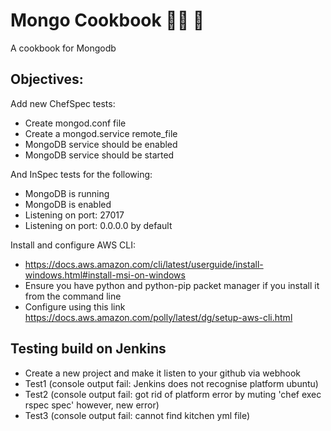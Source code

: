 # Mongo Cookbook :woman_cook: :avocado:

A cookbook for Mongodb

## Objectives:

Add new ChefSpec tests:
- Create mongod.conf file
- Create a mongod.service remote_file
- MongoDB service should be enabled
- MongoDB service should be started

And InSpec tests for the following:
- MongoDB is running
- MongoDB is enabled
- Listening on port: 27017
- Listening on port: 0.0.0.0 by default

Install and configure AWS CLI:
- https://docs.aws.amazon.com/cli/latest/userguide/install-windows.html#install-msi-on-windows
- Ensure you have python and python-pip packet manager if you install it from the command line
- Configure using this link https://docs.aws.amazon.com/polly/latest/dg/setup-aws-cli.html


## Testing build on Jenkins
- Create a new project and make it listen to your github via webhook
- Test1 (console output fail: Jenkins does not recognise platform ubuntu)
- Test2 (console output fail: got rid of platform error by muting 'chef exec rspec spec' however, new error)
- Test3 (console output fail: cannot find kitchen yml file)
